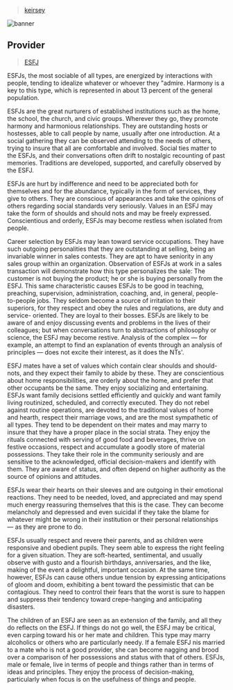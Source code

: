 > [keirsey](../)

![banner](/mbti/photos/banner.png)

## Provider

> [ESFJ](/mbti/types/esfj)

ESFJs, the most sociable of all types, are energized by interactions with people, tending to idealize whatever or whoever they "admire. Harmony is a key to this type, which is represented in about 13 percent of the general population.

ESFJs are the great nurturers of established institutions such as the home, the school, the church, and civic groups. Wherever they go, they promote harmony and harmonious relationships. They are outstanding hosts or hostesses, able to call people by name, usually after one introduction. At a social gathering they can be observed attending to the needs of others, trying to insure that all are comfortable and involved. Social ties matter to the ESFJs, and their conversations often drift to nostalgic recounting of past memories. Traditions are developed, supported, and carefully observed by the ESFJ.

ESFJs are hurt by indifference and need to be appreciated both for themselves and for the abundance, typically in the form of services, they give to others. They are conscious of appearances and take the opinions of others regarding social standards very seriously. Values in an ESFJ may take the form of shoulds and should nots and may be freely expressed. Conscientious and orderly, ESFJs may become restless when isolated from people.

Career selection by ESFJs may lean toward service occupations. They have such outgoing personalities that they are outstanding at selling, being an invariable winner in sales contests. They are apt to have seniority in any sales group within an organization. Observation of ESFJs at work in a sales transaction will demonstrate how this type personalizes the sale: The customer is not buying the product; he or she is buying personally from the ESFJ. This same characteristic causes ESFJs to be good in teaching, preaching, supervision, administration, coaching, and, in general, people-to-people jobs. They seldom become a source of irritation to their superiors, for they respect and obey the rules and regulations, are duty and service- oriented. They are loyal to their bosses. ESFJs are likely to be aware of and enjoy discussing events and problems in the lives of their colleagues; but when conversations turn to abstractions of philosophy or science, the ESFJ may become restive. Analysis of the complex — for example, an attempt to find an explanation of events through an analysis of principles — does not excite their interest, as it does the NTs'.

ESFJ mates have a set of values which contain clear shoulds and should-nots, and they expect their family to abide by these. They are conscientious about home responsibilities, are orderly about the home, and prefer that other occupants be the same. They enjoy socializing and entertaining. ESFJs want family decisions settled efficiently and quickly and want family living routinized, scheduled, and correctly executed. They do not rebel against routine operations, are devoted to the traditional values of home and hearth, respect their marriage vows, and are the most sympathetic of all types. They tend to be dependent on their mates and may marry to insure that they have a proper place in the social strata. They enjoy the rituals connected with serving of good food and beverages, thrive on festive occasions, respect and accumulate a goodly store of material possessions. They take their role in the community seriously and are sensitive to the acknowledged, official decision-makers and identify with them. They are aware of status, and often depend on higher authority as the source of opinions and attitudes.

ESFJs wear their hearts on their sleeves and are outgoing in their emotional reactions. They need to be needed, loved, and appreciated and may spend much energy reassuring themselves that this is the case. They can become melancholy and depressed and even suicidal if they take the blame for whatever might be wrong in their institution or their personal relationships — as they are prone to do.

ESFJs usually respect and revere their parents, and as children were responsive and obedient pupils. They seem able to express the right feeling for a given situation. They are soft-hearted, sentimental, and usually observe with gusto and a flourish birthdays, anniversaries, and the like, making of the event a delightful, important occasion. At the same time, however, ESFJs can cause others undue tension by expressing anticipations of gloom and doom, exhibiting a bent toward the pessimistic that can be contagious. They need to control their fears that the worst is sure to happen and suppress their tendency toward crepe-hanging and anticipating disasters.

The children of an ESFJ are seen as an extension of the family, and all they do reflects on the ESFJ. If things do not go well, the ESFJ may be critical, even carping toward his or her mate and children. This type may marry alcoholics or others who are particularly needy. If a female ESFJ nis married to a mate who is not a good provider, she can become nagging and brood over a comparison of her possessions and status with that of others. ESFJs, male or female, live in terms of people and things rather than in terms of ideas and principles. They enjoy the process of decision-making, particularly when focus is on the usefulness of things and people.
